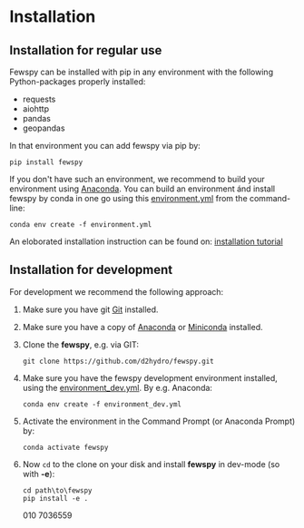 # Installation

## Installation for regular use
Fewspy can be installed with pip in any environment with the following Python-packages properly installed:

* requests
* aiohttp
* pandas
* geopandas

In that  environment you can add fewspy via pip by:
```
pip install fewspy
```
If you don't have such an environment, we recommend to build your environment using [Anaconda](https://www.anaconda.com/). You can build an environment ánd install fewspy by conda in one go using this <a href="https://github.com/d2hydro/fewspy/blob/main/envs/environment.yml" target="_blank">environment.yml</a> from the command-line:
```
conda env create -f environment.yml
```
An eloborated installation instruction can be found on: [installation tutorial](../tutorials/installation_tutorial.md)

<h2 id="installation-for-development">Installation for development</h2>
For development we recommend the following approach:

1. Make sure you have git [Git](https://gitforwindows.org/) installed.
2. Make sure you have a copy of [Anaconda](https://www.anaconda.com/) or [Miniconda](https://veranostech.github.io/docs-korean-conda-docs/docs/build/html/miniconda.html) installed.
3. Clone the **fewspy**, e.g. via GIT:

    ```
    git clone https://github.com/d2hydro/fewspy.git
    ```

4. Make sure you have the fewspy development environment installed, using the [environment_dev.yml](envs/environment_dev.yml). By e.g. Anaconda:

    ```
    conda env create -f environment_dev.yml
    ```

5. Activate the environment in the Command Prompt (or Anaconda Prompt) by:

    ```
    conda activate fewspy
    ```

6. Now `cd` to the clone on your disk and install **fewspy** in dev-mode (so with **-e**):

    ```
    cd path\to\fewspy
    pip install -e .
    ```
	
	
	010 7036559